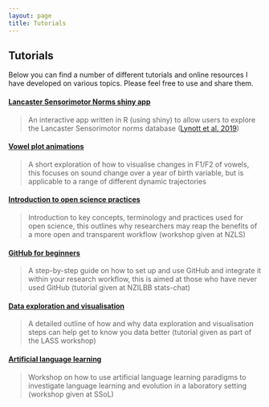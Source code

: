 ```yaml
---
layout: page
title: Tutorials
---
```


## Tutorials

Below you can find a number of different tutorials and online resources I have developed on various topics. Please feel free to use and share them.

#### [Lancaster Sensorimotor Norms shiny app](https://embodiedcognitionlab.shinyapps.io/sensorimotor_norms/)

> An interactive app written in R (using shiny) to allow users to explore the Lancaster Sensorimotor norms database ([Lynott et al. 2019](https://link.springer.com/article/10.3758/s13428-019-01316-z))

#### [Vowel plot animations](https://jamesbrandscience.github.io/tutorials/Vowel_animations.html)

> A short exploration of how to visualise changes in F1/F2 of vowels, this focuses on sound change over a year of birth variable, but is applicable to a range of different dynamic trajectories

#### [Introduction to open science practices](https://jamesbrandscience.github.io/tutorials/open_science/Introduction.html)

> Introduction to key concepts, terminology and practices used for open science, this outlines why researchers may reap the benefits of a more open and transparent workflow (workshop given at NZLS)

#### [GitHub for beginners](https://jamesbrandscience.github.io/tutorials/GitHub_stats_chat/GitHub.html)

> A step-by-step guide on how to set up and use GitHub and integrate it within your research workflow, this is aimed at those who have never used GitHub (tutorial given at NZILBB stats-chat)

#### [Data exploration and visualisation](https://jamesbrandscience.github.io/LASS_workshop_ggplot2/Day_2.html)

> A detailed outline of how and why data exploration and visualisation steps can help get to know you data better (tutorial given as part of the LASS workshop)

#### [Artificial language learning](https://github.com/jamesbrandscience/SSoL_2018)

> Workshop on how to use artificial language learning paradigms to investigate language learning and evolution in a laboratory setting (workshop given at SSoL)

